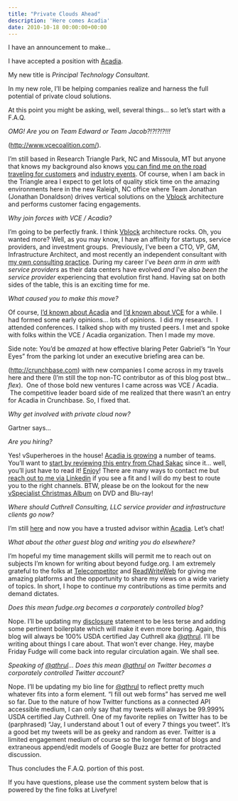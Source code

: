 ```yaml
---
title: "Private Clouds Ahead"
description: 'Here comes Acadia'
date: 2010-10-18 00:00:00+00:00
---
```


I have an announcement to make…

I have accepted a position with [Acadia](http://www.acadia.com/).

My new title is *Principal Technology Consultant*.

In my new role, I’ll be helping companies realize and harness the full potential of private cloud solutions.

At this point you might be asking, well, several things… so let’s start with a F.A.Q.

*OMG! Are you on Team Edward or Team Jacob?!?!?!?!!!*

(http://www.vcecoalition.com/).

I’m still based in Research Triangle Park, NC and Missoula, MT but anyone that knows my background also knows [you can find me on the road traveling for customers](http://www.tripit.com/people/cuthrell.com) and [industry events](http://plancast.com/qthrul). Of course, when I am back in the Triangle area I expect to get lots of quality stick time on the amazing environments here in the new Raleigh, NC office where Team Jonathan (Jonathan Donaldson) drives vertical solutions on the [Vblock](http://acadia.com/solutions/vblock/index.htm) architecture and performs customer facing engagements.

*Why join forces with VCE / Acadia?*

I’m going to be perfectly frank. I think [Vblock](http://acadia.com/solutions/vblock/index.htm) architecture rocks. Oh, you wanted more? Well, as you may know, I have an affinity for startups, service providers, and investment groups.  Previously, I’ve been a CTO, VP, GM, Infrastructure Architect, and most recently an independent consultant with [my own consulting practice](http://fudge.org/archive/back-to-my-consulting-roots/). During my career I’ve *been arm in arm with service providers* as their data centers have evolved *and* I’ve also *been the service provider* experiencing that evolution first hand. Having sat on both sides of the table, this is an exciting time for me.

*What caused you to make this move?*

Of course, [I’d known about Acadia](http://chucksblog.emc.com/chucks_blog/2009/11/introducing-acadia.html) and [I’d known about VCE](http://chucksblog.emc.com/chucks_blog/2009/11/announcing-the-vce-coalition.html) for a while. I had formed some early opinions… lots of opinions.  I did my research.  I attended conferences. I talked shop with my trusted peers. I met and spoke with folks within the VCE / Acadia organization. Then I made my move.

Side note: You’d be *amazed* at how effective blaring Peter Gabriel’s “In Your Eyes” from the parking lot under an executive briefing area can be.

(http://crunchbase.com) with new companies I come across in my travels here and there (I’m still the top non-TC contributor as of this blog post btw… *flex*).  One of those bold new ventures I came across was VCE / Acadia.  The competitive leader board side of me realized that there wasn’t an entry for Acadia in Crunchbase. So, I fixed that.

*Why get involved with private cloud now?*

Gartner says…

*Are you hiring?*

Yes! vSuperheroes in the house! [Acadia is growing](http://acadia.com/careers/index.htm) a number of teams. You’ll want to [start by reviewing this entry from Chad Sakac](http://virtualgeek.typepad.com/virtual_geek/2010/09/more-than-200-open-positions-at-emc-emc-partners-and-vce.html) since it… well, you’ll just have to read it! [Enjoy](http://virtualgeek.typepad.com/virtual_geek/2010/09/more-than-200-open-positions-at-emc-emc-partners-and-vce.html)! There are many ways to contact me but [reach out to me via Linkedin](http://www.linkedin.com/in/qthrul) if you see a fit and I will do my best to route you to the right channels. BTW, please be on the lookout for the new [vSpecialist Christmas Album](http://www.youtube.com/watch?v=DdSLc68J210&feature=player_embedded) on DVD and Blu-ray!

*Where should Cuthrell Consulting, LLC service provider and infrastructure clients go now?*

I’m still [here](http://cuthrell.com) and now you have a trusted advisor within [Acadia](http://www.acadia.com/). Let’s chat!

*What about the other guest blog and writing you do elsewhere?*

I’m hopeful my time management skills will permit me to reach out on subjects I’m known for writing about beyond fudge.org. I am extremely grateful to the folks at [Telecompetitor](http://telecompetitor.com) and [ReadWriteWeb](http://readwriteweb.com) for giving me amazing platforms and the opportunity to share my views on a wide variety of topics. In short, I hope to continue my contributions as time permits and demand dictates.

*Does this mean fudge.org becomes a corporately controlled blog?*

Nope. I’ll be updating my [disclosure](http://jaycuthrell.com/disclosure/) statement to be less terse and adding some pertinent boilerplate which will make it even more boring. Again, this blog will always be 100% USDA certified Jay Cuthrell aka [@qthrul](http://twitter.com/qthrul). I’ll be writing about things I care about. That won’t ever change. Hey, maybe Friday Fudge will come back into regular circulation again. We shall see.

*Speaking of [@qthrul](http://twitter.com/qthrul)… Does this mean [@qthrul](http://twitter.com/qthrul) on Twitter becomes a corporately controlled Twitter account?*

Nope. I’ll be updating my bio line for [@qthrul](http://twitter.com/qthrul) to reflect pretty much whatever fits into a form element. “I fill out web forms” has served me well so far. Due to the nature of how Twitter functions as a connected API accessible medium, I can only say that my tweets will always be 99.999% USDA certified Jay Cuthrell. One of my favorite replies on Twitter has to be (parphrased) “Jay, I understand about 1 out of every 7 things you tweet”. It’s a good bet my tweets will be as geeky and random as ever. Twitter is a limited engagement medium of course so the longer format of blogs and extraneous append/edit models of Google Buzz are better for protracted discussion.

Thus concludes the F.A.Q. portion of this post.

If you have questions, please use the comment system below that is powered by the fine folks at Livefyre!

